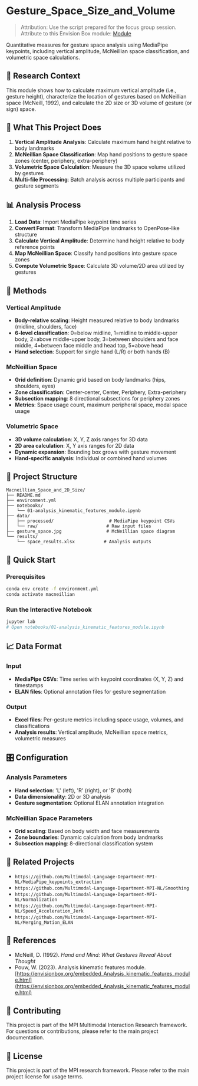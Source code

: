 # Gesture_Space_Size_and_Volume

> Attribution: Use the script prepared for the focus group session. Attribute to this Envision Box module: [Module](https://www.envisionbox.org/embedded_MergingMultimodal_inPython.html)

Quantitative measures for gesture space analysis using MediaPipe keypoints, including vertical amplitude, McNeillian space classification, and volumetric space calculations.

## 🔬 Research Context

This module shows how to calculate maximum vertical amplitude (i.e., gesture height), characterize the location of gestures based on McNeillian space (McNeill, 1992), and calculate the 2D size or 3D volume of gesture (or sign) space. 

## 🎯 What This Project Does

1. **Vertical Amplitude Analysis**: Calculate maximum hand height relative to body landmarks
2. **McNeillian Space Classification**: Map hand positions to gesture space zones (center, periphery, extra-periphery)
3. **Volumetric Space Calculation**: Measure the 3D space volume utilized by gestures
4. **Multi-file Processing**: Batch analysis across multiple participants and gesture segments

## 📊 Analysis Process

1. **Load Data**: Import MediaPipe keypoint time series
2. **Convert Format**: Transform MediaPipe landmarks to OpenPose-like structure
3. **Calculate Vertical Amplitude**: Determine hand height relative to body reference points
4. **Map McNeillian Space**: Classify hand positions into gesture space zones
5. **Compute Volumetric Space**: Calculate 3D volume/2D area utilized by gestures

## 🔧 Methods

### Vertical Amplitude
- **Body-relative scaling**: Height measured relative to body landmarks (midline, shoulders, face)
- **6-level classification**: 0=below midline, 1=midline to middle-upper body, 2=above middle-upper body, 3=between shoulders and face middle, 4=between face middle and head top, 5=above head
- **Hand selection**: Support for single hand (L/R) or both hands (B)

### McNeillian Space
- **Grid definition**: Dynamic grid based on body landmarks (hips, shoulders, eyes)
- **Zone classification**: Center-center, Center, Periphery, Extra-periphery
- **Subsection mapping**: 8 directional subsections for periphery zones
- **Metrics**: Space usage count, maximum peripheral space, modal space usage

### Volumetric Space
- **3D volume calculation**: X, Y, Z axis ranges for 3D data
- **2D area calculation**: X, Y axis ranges for 2D data
- **Dynamic expansion**: Bounding box grows with gesture movement
- **Hand-specific analysis**: Individual or combined hand volumes

## 📁 Project Structure

```
Macneillian_Space_and_2D_Size/
├── README.md
├── environment.yml
├── notebooks/
│   └── 01-analysis_kinematic_features_module.ipynb
├── data/
│   ├── processed/                     # MediaPipe keypoint CSVs
│   └── raw/                          # Raw input files
├── gesture_space.jpg                 # McNeillian space diagram
└── results/
    └── space_results.xlsx           # Analysis outputs
```

## 🚀 Quick Start

### Prerequisites

```bash
conda env create -f environment.yml
conda activate macneillian
```

### Run the Interactive Notebook

```bash
jupyter lab
# Open notebooks/01-analysis_kinematic_features_module.ipynb
```


## 📈 Data Format

### Input
- **MediaPipe CSVs**: Time series with keypoint coordinates (X, Y, Z) and timestamps
- **ELAN files**: Optional annotation files for gesture segmentation

### Output
- **Excel files**: Per-gesture metrics including space usage, volumes, and classifications
- **Analysis results**: Vertical amplitude, McNeillian space metrics, volumetric measures

## 🎛️ Configuration

### Analysis Parameters
- **Hand selection**: 'L' (left), 'R' (right), or 'B' (both)
- **Data dimensionality**: 2D or 3D analysis
- **Gesture segmentation**: Optional ELAN annotation integration

### McNeillian Space Parameters
- **Grid scaling**: Based on body width and face measurements
- **Zone boundaries**: Dynamic calculation from body landmarks
- **Subsection mapping**: 8-directional classification system

## 🔗 Related Projects

- `https://github.com/Multimodal-Language-Department-MPI-NL/MediaPipe_keypoints_extraction`
- `https://github.com/Multimodal-Language-Department-MPI-NL/Smoothing`
- `https://github.com/Multimodal-Language-Department-MPI-NL/Normalization`
- `https://github.com/Multimodal-Language-Department-MPI-NL/Speed_Acceleration_Jerk`
- `https://github.com/Multimodal-Language-Department-MPI-NL/Merging_Motion_ELAN`

## 📖 References

- McNeill, D. (1992). *Hand and Mind: What Gestures Reveal About Thought*
- Pouw, W. (2023). Analysis kinematic features module. [https://envisionbox.org/embedded_Analysis_kinematic_features_module.html](https://envisionbox.org/embedded_Analysis_kinematic_features_module.html)

## 🤝 Contributing

This project is part of the MPI Multimodal Interaction Research framework. For questions or contributions, please refer to the main project documentation.

## 📄 License

This project is part of the MPI research framework. Please refer to the main project license for usage terms.
